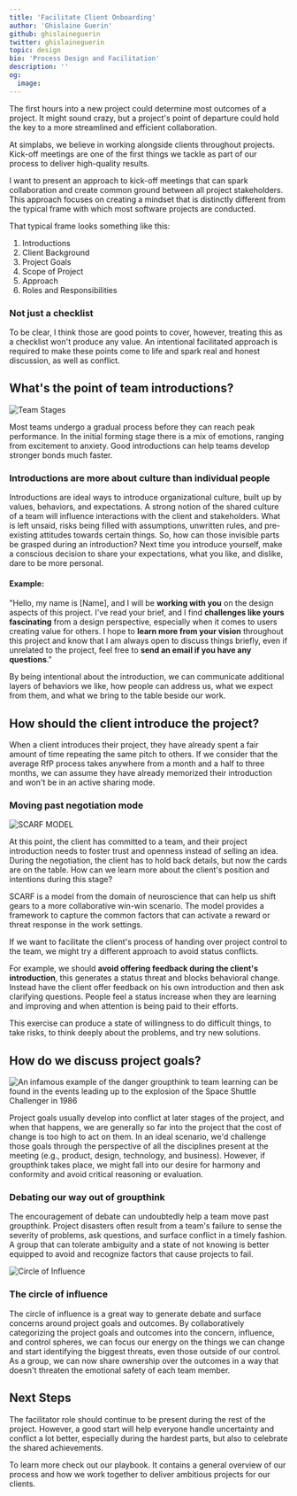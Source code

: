 ```yaml
---
title: 'Facilitate Client Onboarding'
author: 'Ghislaine Guerin'
github: ghislaineguerin
twitter: ghislaineguerin
topic: design
bio: 'Process Design and Facilitation'
description: ''
og:
  image:
---
```


The first hours into a new project could determine most outcomes of a project.
It might sound crazy, but a project's point of departure could hold the key to a
more streamlined and efficient collaboration.

<!--break-->

At simplabs, we believe in working alongside clients throughout projects.
Kick-off meetings are one of the first things we tackle as part of our process
to deliver high-quality results.

I want to present an approach to kick-off meetings that can spark collaboration
and create common ground between all project stakeholders. This approach focuses
on creating a mindset that is distinctly different from the typical frame with
which most software projects are conducted.

That typical frame looks something like this:

1. Introductions
2. Client Background
3. Project Goals
4. Scope of Project
5. Approach
6. Roles and Responsibilities

### Not just a checklist

To be clear, I think those are good points to cover, however, treating this as a
checklist won't produce any value. An intentional facilitated approach is
required to make these points come to life and spark real and honest discussion,
as well as conflict.

## What's the point of team introductions?

![Team Stages](/assets/images/posts/2020-04-27-facilitate-client-onboarding/team-stages.png)

Most teams undergo a gradual process before they can reach peak performance. In
the initial forming stage there is a mix of emotions, ranging from excitement to
anxiety. Good introductions can help teams develop stronger bonds much faster.

### Introductions are more about culture than individual people

Introductions are ideal ways to introduce organizational culture, built up by
values, behaviors, and expectations. A strong notion of the shared culture of a
team will influence interactions with the client and stakeholders. What is left
unsaid, risks being filled with assumptions, unwritten rules, and pre-existing
attitudes towards certain things. So, how can those invisible parts be grasped
during an introduction? Next time you introduce yourself, make a conscious
decision to share your expectations, what you like, and dislike, dare to be more
personal.

#### Example:

"Hello, my name is [Name], and I will be **working with you** on the design
aspects of this project. I've read your brief, and I find **challenges like
yours fascinating** from a design perspective, especially when it comes to users
creating value for others. I hope to **learn more from your vision** throughout
this project and know that I am always open to discuss things briefly, even if
unrelated to the project, feel free to **send an email if you have any
questions**."

By being intentional about the introduction, we can communicate additional
layers of behaviors we like, how people can address us, what we expect from
them, and what we bring to the table beside our work.

## How should the client introduce the project?

When a client introduces their project, they have already spent a fair amount of
time repeating the same pitch to others. If we consider that the average RfP
process takes anywhere from a month and a half to three months, we can assume
they have already memorized their introduction and won't be in an active sharing
mode.

### Moving past negotiation mode

![SCARF MODEL](/assets/images/posts/2020-04-27-facilitate-client-onboarding/scarf.png)

At this point, the client has committed to a team, and their project
introduction needs to foster trust and openness instead of selling an idea.
During the negotiation, the client has to hold back details, but now the cards
are on the table. How can we learn more about the client's position and
intentions during this stage?

SCARF is a model from the domain of neuroscience that can help us shift gears to a more
collaborative win-win scenario. The model provides a framework to capture
the common factors that can activate a reward or threat response in the work
settings.

If we want to facilitate the client's process of handing over project control to the team, we might try a different approach to avoid status conflicts.

For example, we should **avoid offering feedback during the client's introduction**, this generates a
status threat and blocks behavioral change. Instead have the client offer
feedback on his own introduction and then ask clarifying questions. People feel
a status increase when they are learning and improving and when attention is
being paid to their efforts.

This exercise can produce a state of willingness to do difficult things, to take
risks, to think deeply about the problems, and try new solutions.

## How do we discuss project goals?

![An infamous example of the danger groupthink to team learning can be found in the events leading up to the explosion of the Space Shuttle Challenger in 1986](/assets/images/posts/2020-04-27-facilitate-client-onboarding/challenger.png)

Project goals usually develop into conflict at later stages of the project, and
when that happens, we are generally so far into the project that the cost of
change is too high to act on them. In an ideal scenario, we'd challenge those
goals through the perspective of all the disciplines present at the meeting
(e.g., product, design, technology, and business). However, if groupthink takes
place, we might fall into our desire for harmony and conformity and avoid
critical reasoning or evaluation.

### Debating our way out of groupthink

The encouragement of debate can undoubtedly help a team move past groupthink.
Project disasters often result from a team's failure to sense the severity of
problems, ask questions, and surface conflict in a timely fashion. A group that
can tolerate ambiguity and a state of not knowing is better equipped to avoid
and recognize factors that cause projects to fail.

![Circle of Influence](/assets/images/posts/2020-04-27-facilitate-client-onboarding/circle.png)

### The circle of influence

The circle of influence is a great way to generate debate and surface concerns
around project goals and outcomes. By collaboratively categorizing the project
goals and outcomes into the concern, influence, and control spheres, we can
focus our energy on the things we can change and start identifying the biggest
threats, even those outside of our control. As a group, we can now share
ownership over the outcomes in a way that doesn't threaten the emotional safety
of each team member.

## Next Steps

The facilitator role should continue to be present during the rest of the
project. However, a good start will help everyone handle uncertainty and
conflict a lot better, especially during the hardest parts, but also to
celebrate the shared achievements.

To learn more check out our playbook. It contains a general overview of our
process and how we work together to deliver ambitious projects for our clients.
